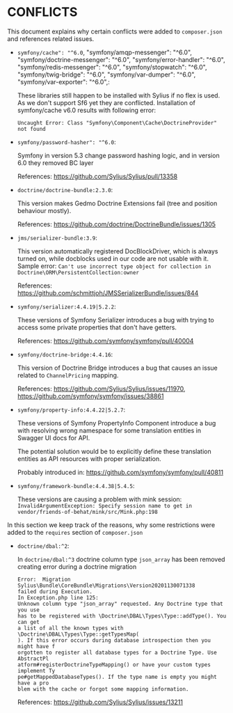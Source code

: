 # CONFLICTS

This document explains why certain conflicts were added to `composer.json` and
references related issues.

 - `symfony/cache": "^6.0`, "symfony/amqp-messenger": "^6.0", "symfony/doctrine-messenger": "^6.0", 
"symfony/error-handler": "^6.0", "symfony/redis-messenger": "^6.0", "symfony/stopwatch": "^6.0", "symfony/twig-bridge": "^6.0", 
"symfony/var-dumper": "^6.0", "symfony/var-exporter": "^6.0",:

   These libraries still happen to be installed with Sylius if no flex is used. As we don't support Sf6 yet they are conflicted. Installation of symfony/cache v6.0 results with following error:
   ```
   Uncaught Error: Class "Symfony\Component\Cache\DoctrineProvider" not found
   ```
   
 - `symfony/password-hasher": "^6.0`:

   Symfony in version 5.3 change password hashing logic, and in version 6.0 they removed BC layer
   
   References: https://github.com/Sylius/Sylius/pull/13358

 - `doctrine/doctrine-bundle:2.3.0`:

   This version makes Gedmo Doctrine Extensions fail (tree and position behaviour mostly).

   References: https://github.com/doctrine/DoctrineBundle/issues/1305

 - `jms/serializer-bundle:3.9`:

   This version automatically registered DocBlockDriver, which is always turned on, while docblocks used in our code are not usable with it. Sample error:
   `Can't use incorrect type object for collection in Doctrine\ORM\PersistentCollection:owner`

   References: https://github.com/schmittjoh/JMSSerializerBundle/issues/844

 - `symfony/serializer:4.4.19|5.2.2`:

   These versions of Symfony Serializer introduces a bug with trying to access some private properties that don't have getters.
   
   References: https://github.com/symfony/symfony/pull/40004

 - `symfony/doctrine-bridge:4.4.16`:

   This version of Doctrine Bridge introduces a bug that causes an issue related to `ChannelPricing` mapping.

   References: https://github.com/Sylius/Sylius/issues/11970, https://github.com/symfony/symfony/issues/38861

 - `symfony/property-info:4.4.22|5.2.7`:

   These versions of Symfony PropertyInfo Component introduce a bug with resolving wrong namespace for some translation entities 
   in Swagger UI docs for API.
   
   The potential solution would be to explicitly define these translation entities as API resources with proper serialization.

   Probably introduced in: https://github.com/symfony/symfony/pull/40811

 - `symfony/framework-bundle:4.4.38|5.4.5`:
    
   These versions are causing a problem with mink session:
   `InvalidArgumentException: Specify session name to get in vendor/friends-of-behat/mink/src/Mink.php:198`

In this section we keep track of the reasons, why some restrictions were added to the `requires` section of `composer.json`

- `doctrine/dbal:^2`:

  In `doctrine/dbal:^3` doctrine column type `json_array` has been removed creating error during a
  doctrine migration

   ```
   Error:  Migration Sylius\Bundle\CoreBundle\Migrations\Version20201130071338
   failed during Execution.
   In Exception.php line 125:
   Unknown column type "json_array" requested. Any Doctrine type that you use   
   has to be registered with \Doctrine\DBAL\Types\Type::addType(). You can get  
   a list of all the known types with \Doctrine\DBAL\Types\Type::getTypesMap(  
   ). If this error occurs during database introspection then you might have f  
   orgotten to register all database types for a Doctrine Type. Use AbstractPl  
   atform#registerDoctrineTypeMapping() or have your custom types implement Ty  
   pe#getMappedDatabaseTypes(). If the type name is empty you might have a pro  
   blem with the cache or forgot some mapping information.
   ```

  References: https://github.com/Sylius/Sylius/issues/13211
